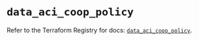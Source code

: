 # `data_aci_coop_policy`

Refer to the Terraform Registry for docs: [`data_aci_coop_policy`](https://registry.terraform.io/providers/ciscodevnet/aci/2.17.0/docs/data-sources/coop_policy).
